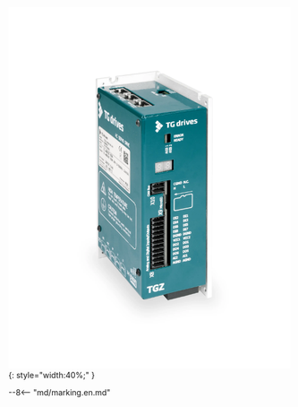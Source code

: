 ![TGZ-48-13 pic](../../../../source/img/photo_TGZ-S-48-50_100.webp){: style="width:40%;" }

--8<-- "md/marking.en.md"
